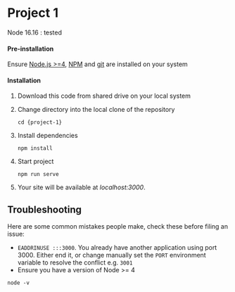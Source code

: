 # Project 1
Node 16.16 : tested

#### Pre-installation

Ensure [Node.js  >=4](https://nodejs.org/en/download/), 
[NPM](https://docs.npmjs.com) and 
[git](https://git-scm.com/book/en/v2/Getting-Started-Installing-Git) are installed on your system
 
#### Installation

1. Download this code from shared drive on your local system

2. Change directory into the local clone of the repository

    ```
    cd {project-1}
    ```

3. Install dependencies

    ```
    npm install
    ```
    
4. Start project

    ```
    npm run serve
    ```

5. Your site will be available at *localhost:3000*.

## Troubleshooting

Here are some common mistakes people make, check these before filing an issue:

- `EADDRINUSE :::3000`. You already have another application using port 3000. Either end it, or change manually set the `PORT` environment variable to resolve the conflict e.g. `3001`
- Ensure you have a version of Node >= 4

```
node -v
```
